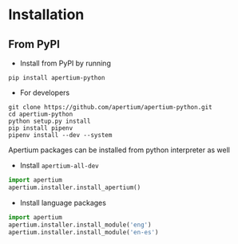 Installation
============

From PyPI
-----------

- Install from PyPI by running
```
pip install apertium-python
```

- For developers
```
git clone https://github.com/apertium/apertium-python.git
cd apertium-python
python setup.py install
pip install pipenv
pipenv install --dev --system
```

Apertium packages can be installed from python interpreter as well
  - Install `apertium-all-dev`
```python
import apertium
apertium.installer.install_apertium()
```

  - Install language packages
```python
import apertium
apertium.installer.install_module('eng')
apertium.installer.install_module('en-es')
```
